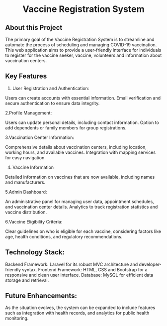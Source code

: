<h1 align="center">Vaccine Registration System</h1>



## About this Project
The primary goal of the Vaccine Registration System is to streamline and automate the process of scheduling and managing COVID-19 vaccination. This web application aims to provide a user-friendly interface for individuals to register for the vaccine seeker, vaccine, volunteers and information about vaccination centers.

## Key Features
1. User Registration and Authentication:

Users can create accounts with essential information.
Email verification and secure authentication to ensure data integrity.

2.Profile Management:

Users can update personal details, including contact information.
Option to add dependents or family members for group registrations.

3.Vaccination Center Information:

Comprehensive details about vaccination centers, including location, working hours, and available vaccines.
Integration with mapping services for easy navigation.

4. Vaccine Information

Detailed information on vaccines that are now available, including names and manufacturers.

5.Admin Dashboard:

An administrative panel for managing user data, appointment schedules, and vaccination center details.
Analytics to track registration statistics and vaccine distribution.

6.Vaccine Eligibility Criteria:

Clear guidelines on who is eligible for each vaccine, considering factors like age, health conditions, and regulatory recommendations.

## Technology Stack:
Backend Framework: Laravel for its robust MVC architecture and developer-friendly syntax.
Frontend Framework: HTML, CSS and Bootstrap for a responsive and clean user interface.
Database: MySQL for efficient data storage and retrieval.


## Future Enhancements:
As the situation evolves, the system can be expanded to include features such as integration with health records, and analytics for public health monitoring.
